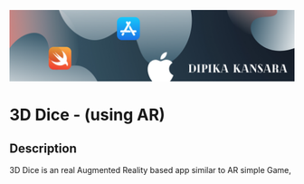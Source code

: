 
![Begin Banner](Documentation/Banner.png)

# 3D Dice - (using AR)

## Description

3D Dice  is an real Augmented Reality based  app similar to AR simple Game,















